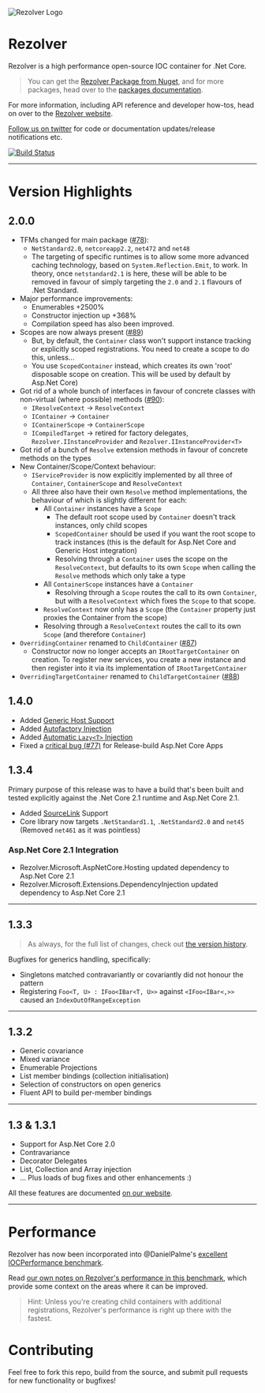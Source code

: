 ![Rezolver Logo](https://raw.githubusercontent.com/ZolutionSoftware/Rezolver/master/doc/Rezolver.Documentation/Content/rz_square_white_on_orange_256x256.png)

Rezolver
========

Rezolver is a high performance open-source IOC container for .Net Core.

> You can get the [Rezolver Package from Nuget](https://www.nuget.org/packages/Rezolver/), and for more 
> packages, head over to the [packages documentation](http://rezolver.co.uk/developers/docs/nuget-packages/index.html).

For more information, including API reference and developer how-tos, head on over to the 
[Rezolver website](http://rezolver.co.uk).

[Follow us on twitter](https://twitter.com/RezolverIOC) for code or documentation updates/release notifications etc.

[![Build Status](https://dev.azure.com/zolution/Rezolver/_apis/build/status/Rezolver-Nupkg?branchName=master)](https://dev.azure.com/zolution/Rezolver/_build/latest?definitionId=8&branchName=master)

---

# Version Highlights

## 2.0.0

- TFMs changed for main package ([#78](https://github.com/ZolutionSoftware/Rezolver/issues/78)):
  - `NetStandard2.0`, `netcoreapp2.2`, `net472` and `net48`
  - The targeting of specific runtimes is to allow some more advanced caching technology, based on `System.Reflection.Emit`, to work.  In theory, once `netstandard2.1` is here, 
these will be able to be removed in favour of simply targeting the `2.0` and `2.1` flavours of .Net Standard.
- Major performance improvements:
  - Enumerables +2500%
  - Constructor injection up +368%
  - Compilation speed has also been improved.
- Scopes are now always present ([#89](https://github.com/ZolutionSoftware/Rezolver/issues/89))
  - But, by default, the `Container` class won't support instance tracking or explicitly scoped registrations. You need to create a scope to do this, unless...
  - You use `ScopedContainer` instead, which creates its own 'root' disposable scope on creation.  This will be used by default by Asp.Net Core)
- Got rid of a whole bunch of interfaces in favour of concrete classes with non-virtual (where possible) methods ([#90](https://github.com/ZolutionSoftware/Rezolver/issues/90)):
  - `IResolveContext` -> `ResolveContext`
  - `IContainer` -> `Container`
  - `IContainerScope` -> `ContainerScope`
  - `ICompiledTarget` -> retired for factory delegates, `Rezolver.IInstanceProvider` and `Rezolver.IInstanceProvider<T>`
- Got rid of a bunch of `Resolve` extension methods in favour of concrete methods on the types
- New Container/Scope/Context behaviour:
  - `IServiceProvider` is now explicitly implemented by all three of `Container`, `ContainerScope` and `ResolveContext`
  - All three also have their own `Resolve` method implementations, the behaviour of which is slightly different for each:
    - All `Container` instances have a `Scope`
      - The default root scope used by `Container` doesn't track instances, only child scopes
      - `ScopedContainer` should be used if you want the root scope to track instances (this is the default for Asp.Net Core and Generic Host integration)
      - Resolving through a `Container` uses the scope on the `ResolveContext`, but defaults to its own `Scope` when calling the `Resolve` methods which only take a type
    - All `ContainerScope` instances have a `Container`
      - Resolving through a `Scope` routes the call to its own `Container`, but with a `ResolveContext` which fixes the `Scope` to that scope.
    - `ResolveContext` now only has a `Scope` (the `Container` property just proxies the Container from the scope)
    - Resolving through a `ResolveContext` routes the call to its own `Scope` (and therefore `Container`)
- `OverridingContainer` renamed to `ChildContainer` ([#87](https://github.com/ZolutionSoftware/Rezolver/issues/87))
  - Constructor now no longer accepts an `IRootTargetContainer` on creation.  To register new services, you create a new instance and then register into it via its implementation of `IRootTargetContainer`
- `OverridingTargetContainer` renamed to `ChildTargetContainer` ([#88](https://github.com/ZolutionSoftware/Rezolver/issues/88))


## 1.4.0

- Added [Generic Host Support](http://rezolver.co.uk/developers/docs/nuget-packages/rezolver.microsoft.extensions.hosting.html)
- Added [Autofactory Injection](http://rezolver.co.uk/developers/docs/autofactories.html)
- Added [Automatic `Lazy<T>` Injection](http://rezolver.co.uk/developers/docs/lazy.html)
- Fixed a [critical bug (#77)](https://github.com/ZolutionSoftware/Rezolver/issues/77) for Release-build Asp.Net Core Apps 

## 1.3.4

Primary purpose of this release was to have a build that's been built and tested explicitly against the .Net Core 2.1
runtime and Asp.Net Core 2.1.

- Added [SourceLink](https://github.com/dotnet/sourcelink) Support
- Core library now targets `.NetStandard1.1`, `.NetStandard2.0` and `net45` (Removed `net461` as it was pointless)

### Asp.Net Core 2.1 Integration

- Rezolver.Microsoft.AspNetCore.Hosting updated dependency to Asp.Net Core 2.1
- Rezolver.Microsoft.Extensions.DependencyInjection updated dependency to Asp.Net Core 2.1

---

## 1.3.3

> As always, for the full list of changes, check out [the version history](https://github.com/ZolutionSoftware/Rezolver/releases).

Bugfixes for generics handling, specifically:

- Singletons matched contravariantly or covariantly did not honour the pattern
- Registering `Foo<T, U> : IFoo<IBar<T, U>>` against `<IFoo<IBar<,>>` caused an `IndexOutOfRangeException` 

---

## 1.3.2

- Generic covariance
- Mixed variance
- Enumerable Projections
- List member bindings (collection initialisation)
- Selection of constructors on open generics
- Fluent API to build per-member bindings

---

## 1.3 & 1.3.1

- Support for Asp.Net Core 2.0
- Contravariance
- Decorator Delegates
- List, Collection and Array injection
- ... Plus loads of bug fixes and other enhancements :)

All these features are documented [on our website](http://rezolver.co.uk).

---

# Performance

Rezolver has now been incorporated into @DanielPalme's [excellent IOCPerformance benchmark](http://www.palmmedia.de/Blog/2011/8/30/ioc-container-benchmark-performance-comparison).

Read [our own notes on Rezolver's performance in this benchmark](http://rezolver.co.uk/developers/docs/benchmarks.html), which provide some context on the areas where it can be improved.

> Hint: Unless you're creating child containers with additional registrations, Rezolver's performance is right up there with the fastest.

# Contributing

Feel free to fork this repo, build from the source, and submit pull requests for new functionality or bugfixes!
